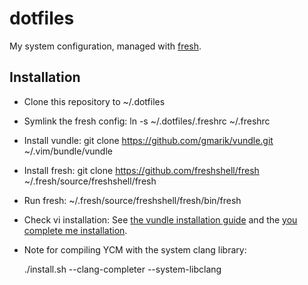 # dotfiles

My system configuration, managed with [fresh](https://github.com/freshshell/fresh).

## Installation

- Clone this repository to ~/.dotfiles
- Symlink the fresh config:
		ln -s ~/.dotfiles/.freshrc ~/.freshrc
- Install vundle:
		git clone https://github.com/gmarik/vundle.git ~/.vim/bundle/vundle
- Install fresh:
		git clone https://github.com/freshshell/fresh ~/.fresh/source/freshshell/fresh
- Run fresh:
		~/.fresh/source/freshshell/fresh/bin/fresh
- Check vi installation: See [the vundle installation guide](https://github.com/gmarik/vundle#quick-start) and the [you complete me installation](http://valloric.github.com/YouCompleteMe/).
- Note for compiling YCM with the system clang library:

    ./install.sh --clang-completer --system-libclang

